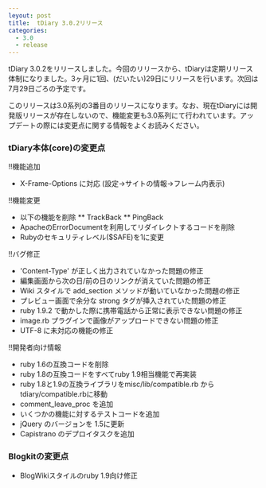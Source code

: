 ```yaml
---
leyout: post
title:  tDiary 3.0.2リリース
categories:
  - 3.0
  - release
---
```

tDiary 3.0.2をリリースしました。今回のリリースから、tDiaryは定期リリース体制になりました。3ヶ月に1回、(だいたい)29日にリリースを行います。次回は7月29日ごろの予定です。

このリリースは3.0系列の3番目のリリースになります。なお、現在tDiaryには開発版リリースが存在しないので、機能変更も3.0系列にて行われています。アップデートの際には変更点に関する情報をよくお読みください。

### tDiary本体(core)の変更点
!!機能追加
* X-Frame-Options に対応 (設定→サイトの情報→フレーム内表示)

!!機能変更
* 以下の機能を削除
** TrackBack
** PingBack
* ApacheのErrorDocumentを利用してリダイレクトするコードを削除
* Rubyのセキュリティレベル($SAFE)を1に変更

!!バグ修正
* 'Content-Type' が正しく出力されていなかった問題の修正
* 編集画面から次の日/前の日のリンクが消えていた問題の修正
* Wiki スタイルで add_section メソッドが動いていなかった問題の修正
* プレビュー画面で余分な strong タグが挿入されていた問題の修正
* ruby 1.9.2 で動かした際に携帯電話から正常に表示できない問題の修正
* image.rb プラグインで画像がアップロードできない問題の修正
* UTF-8 に未対応の機能の修正

!!開発者向け情報
* ruby 1.6の互換コードを削除
* ruby 1.8の互換コードをすべてruby 1.9相当機能で再実装
* ruby 1.8と1.9の互換ライブラリをmisc/lib/compatible.rb から tdiary/compatible.rbに移動
* comment_leave_proc を追加
* いくつかの機能に対するテストコードを追加
* jQuery のバージョンを 1.5に更新
* Capistrano のデプロイタスクを追加

### Blogkitの変更点
* BlogWikiスタイルのruby 1.9向け修正

